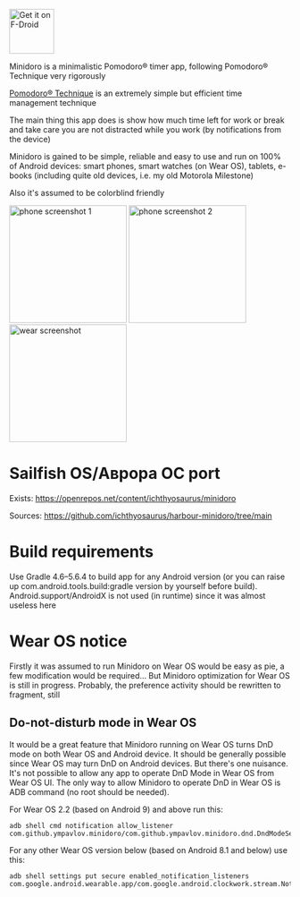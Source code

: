 [<img src="https://fdroid.gitlab.io/artwork/badge/get-it-on.png" alt="Get it on F-Droid"
    height="80">](https://f-droid.org/packages/com.github.ympavlov.minidoro)

Minidoro is a minimalistic Pomodoro® timer app, following Pomodoro® Technique very rigorously

[Pomodoro® Technique](http://www.pomodorotechnique.com/) is an extremely simple but efficient time management technique

The main thing this app does is show how much time left for work or break and take care you are not distracted while you work (by notifications from the device)

Minidoro is gained to be simple, reliable and easy to use and run on 100% of Android devices: smart phones, smart watches (on Wear OS), tablets, e-books (including quite old devices, i.e. my old Motorola Milestone)

Also it's assumed to be colorblind friendly

<img src="https://github.com/ympavlov/minidoro/blob/main/metadata/en-US/images/phoneScreenshots/1.png?raw=true" alt="phone screenshot 1" style="height: 15em;"/>
<img src="https://github.com/ympavlov/minidoro/blob/main/metadata/en-US/images/phoneScreenshots/2.png?raw=true" alt="phone screenshot 2" style="width: 15em;"/>
<img src="https://github.com/ympavlov/minidoro/blob/main/metadata/en-US/images/wearScreenshots/2.png?raw=true" alt="wear screenshot" style="height: 15em;"/>

# Sailfish OS/Аврора ОС port
Exists: https://openrepos.net/content/ichthyosaurus/minidoro

Sources: https://github.com/ichthyosaurus/harbour-minidoro/tree/main

# Build requirements
Use Gradle 4.6–5.6.4 to build app for any Android version (or you can raise up com.android.tools.build:gradle version by yourself before build). Android.support/AndroidX is not used (in runtime) since it was almost useless here

# Wear OS notice
Firstly it was assumed to run Minidoro on Wear OS would be easy as pie, a few modification would be required… But Minidoro optimization for Wear OS is still in progress. Probably, the preference activity  should be rewritten to fragment, still

## Do-not-disturb mode in Wear OS
It would be a great feature that Minidoro running on Wear OS turns DnD mode on both Wear OS and Android device. It should be generally possible since Wear OS may turn DnD on Android devices. But there's one nuisance. It's not possible to allow any app to operate DnD Mode in Wear OS from Wear OS UI. The only way to allow Minidoro to operate DnD in Wear OS is ADB command (no root should be needed).

For Wear OS 2.2 (based on Android 9) and above run this:

    adb shell cmd notification allow_listener com.github.ympavlov.minidoro/com.github.ympavlov.minidoro.dnd.DndModeServiceV21

For any other Wear OS version below (based on Android 8.1 and below) use this:

    adb shell settings put secure enabled_notification_listeners com.google.android.wearable.app/com.google.android.clockwork.stream.NotificationCollectorService:com.github.ympavlov.minidoro/com.github.ympavlov.minidoro.dnd.DndModeServiceV21